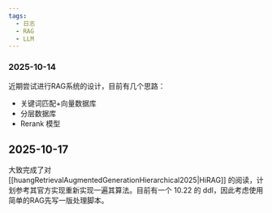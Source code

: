 ```yaml
---
tags:
  - 日志
  - RAG
  - LLM
---
```


### 2025-10-14

近期尝试进行RAG系统的设计，目前有几个思路：

- 关键词匹配+向量数据库
- 分层数据库
- Rerank 模型

## 2025-10-17

大致完成了对 [[huangRetrievalAugmentedGenerationHierarchical2025|HiRAG]] 的阅读，计划参考其官方实现重新实现一遍其算法。目前有一个 10.22 的 ddl，因此考虑使用简单的RAG先写一版处理脚本。